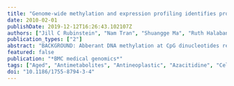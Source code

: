 ```yaml
---
title: "Genome-wide methylation and expression profiling identifies promoter characteristics affecting demethylation-induced gene up-regulation in melanoma."
date: 2010-02-01
publishDate: 2019-12-12T16:26:43.102107Z
authors: ["Jill C Rubinstein", "Nam Tran", "Shuangge Ma", "Ruth Halaban", "Michael Krauthammer"]
publication_types: ["2"]
abstract: "BACKGROUND: Abberant DNA methylation at CpG dinucleotides represents a common mechanism of transcriptional silencing in cancer. Since CpG methylation is a reversible event, tumor supressor genes that have undergone silencing through this mechanism represent promising targets for epigenetically active anti-cancer therapy. The cytosine analog 5-aza-2'-deoxycytidine (decitabine) induces genomic hypomethylation by inhibiting DNA methyltransferase, and is an example of an epigenetic agent that is thought to act by up-regulating silenced genes. METHODS: It is unclear why decitabine causes some silenced loci to re-express, while others remain inactive. By applying data-mining techniques to large-scale datasets, we attempted to elucidate the qualities of promoter regions that define susceptibility to the drug's action. Our experimental data, derived from melanoma cell strains, consist of genome-wide gene expression data before and after treatment with decitabine, as well as genome-wide data on un-treated promoter methylation status, and validation of specific genes by bisulfite sequencing. RESULTS: We show that the combination of promoter CpG content and methylation level informs the ability of decitabine treatment to up-regulate gene expression. Promoters with high methylation levels and intermediate CpG content appear most susceptible to up-regulation by decitabine, whereas few of those highly methylated promoters with high CpG content are up-regulated. For promoters with low methylation levels, those with high CpG content are more likely to be up-regulated, whereas those with low CpG content are underrepresented among up-regulated genes. CONCLUSIONS: Clinically, elucidating the patterns of action of decitabine could aid in predicting the likelihood of up-regulating epigenetically silenced tumor suppressor genes and others from pathways involved with tumor biology. As a first step toward an eventual translational application, we build a classifier to predict gene up-regulation based on promoter methylation and CpG content, which achieves a performance of 0.77 AUC."
featured: false
publication: "*BMC medical genomics*"
tags: ["Aged", "Antimetabolites", "Antineoplastic", "Azacitidine", "Cell Line", "Tumor", "CpG Islands", "DNA Methylation", "DNA Modification Methylases", "Decitabine", "Enzyme Inhibitors", "Epigenesis", "Genetic", "Female", "Gene Expression Profiling", "Genome", "Human", "Humans", "Male", "Melanoma", "Middle Aged", "Promoter Regions", "Genetic", "Tumor Suppressor Proteins", "Up-Regulation", "analogs & derivatives", "antagonists & inhibitors", "drug effects", "genetics", "metabolism", "pharmacology"]
doi: "10.1186/1755-8794-3-4"
---
```


